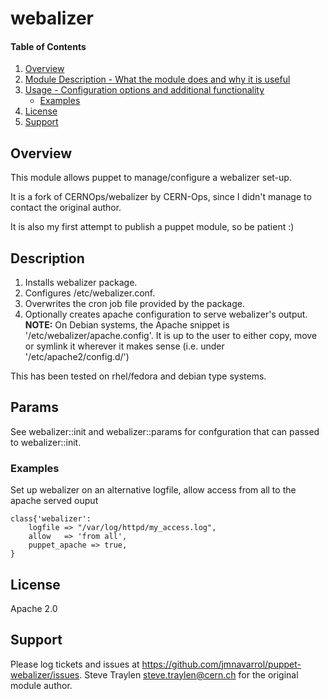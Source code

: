 # webalizer

#### Table of Contents

1. [Overview](#overview)
2. [Module Description - What the module does and why it is useful](#description)
3. [Usage - Configuration options and additional functionality](#params)
	* [Examples](#examples)
4. [License](#license)
6. [Support](#support)


## Overview

This module allows puppet to manage/configure a webalizer set-up.

It is a fork of CERNOps/webalizer by CERN-Ops, since I didn't manage to contact the original author.

It is also my first attempt to publish a puppet module, so be patient :)

## Description

1. Installs webalizer package.
2. Configures /etc/webalizer.conf. 
3. Overwrites the cron job file provided by the package.
4. Optionally creates apache configuration to serve webalizer's output.
	**NOTE:** On Debian systems, the Apache snippet is '/etc/webalizer/apache.config'.
	It is up to the user to either copy, move or symlink it wherever it makes sense
	(i.e. under '/etc/apache2/config.d/')

This has been tested on rhel/fedora and debian type systems.

## Params
See webalizer::init and webalizer::params for confguration that can passed
to webalizer::init.

### Examples
Set up webalizer on an alternative logfile, allow access from all to the
apache served ouput

```puppet
class{'webalizer':
	logfile => "/var/log/httpd/my_access.log",
	allow   => 'from all',
	puppet_apache => true,
}
```

## License
Apache 2.0

## Support
Please log tickets and issues at https://github.com/jmnavarrol/puppet-webalizer/issues.
Steve Traylen <steve.traylen@cern.ch> for the original module author.
